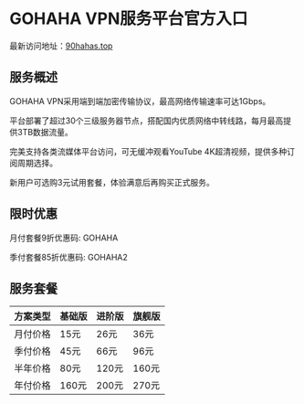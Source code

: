 # GOHAHA VPN服务平台官方入口

最新访问地址：[90hahas.top](https://url.gogogomiao.one/QYTN)

## 服务概述

GOHAHA VPN采用端到端加密传输协议，最高网络传输速率可达1Gbps。

平台部署了超过30个三级服务器节点，搭配国内优质网络中转线路，每月最高提供3TB数据流量。

完美支持各类流媒体平台访问，可无缓冲观看YouTube 4K超清视频，提供多种订阅周期选择。

新用户可选购3元试用套餐，体验满意后再购买正式服务。

## 限时优惠

月付套餐9折优惠码: GOHAHA

季付套餐85折优惠码: GOHAHA2

## 服务套餐

| 方案类型 | 基础版 | 进阶版 | 旗舰版 |
|----------|--------|--------|--------|
| 月付价格 | 15元   | 26元   | 36元   |
| 季付价格 | 45元   | 66元   | 96元   |
| 半年价格 | 80元   | 120元  | 160元  |
| 年付价格 | 160元  | 200元  | 270元  |